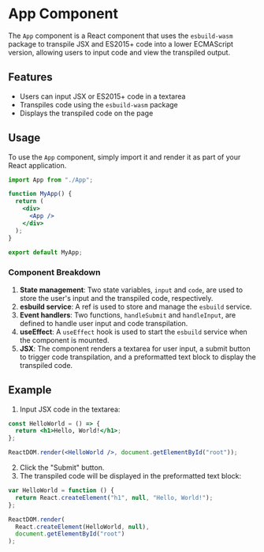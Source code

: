 # App Component

The `App` component is a React component that uses the `esbuild-wasm` package to transpile JSX and ES2015+ code into a lower ECMAScript version, allowing users to input code and view the transpiled output.

## Features

- Users can input JSX or ES2015+ code in a textarea
- Transpiles code using the `esbuild-wasm` package
- Displays the transpiled code on the page

## Usage

To use the `App` component, simply import it and render it as part of your React application.

```jsx
import App from "./App";

function MyApp() {
  return (
    <div>
      <App />
    </div>
  );
}

export default MyApp;
```

### Component Breakdown

1. **State management**: Two state variables, `input` and `code`, are used to store the user's input and the transpiled code, respectively.
2. **esbuild service**: A ref is used to store and manage the `esbuild` service.
3. **Event handlers**: Two functions, `handleSubmit` and `handleInput`, are defined to handle user input and code transpilation.
4. **useEffect**: A `useEffect` hook is used to start the `esbuild` service when the component is mounted.
5. **JSX**: The component renders a textarea for user input, a submit button to trigger code transpilation, and a preformatted text block to display the transpiled code.

## Example

1. Input JSX code in the textarea:

```jsx
const HelloWorld = () => {
  return <h1>Hello, World!</h1>;
};

ReactDOM.render(<HelloWorld />, document.getElementById("root"));
```

2. Click the "Submit" button.
3. The transpiled code will be displayed in the preformatted text block:

```javascript
var HelloWorld = function () {
  return React.createElement("h1", null, "Hello, World!");
};

ReactDOM.render(
  React.createElement(HelloWorld, null),
  document.getElementById("root")
);
```

